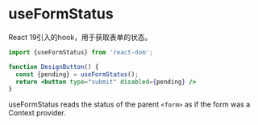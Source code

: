 # useFormStatus
React 19引入的hook，用于获取表单的状态。
```jsx
import {useFormStatus} from 'react-dom';

function DesignButton() {
  const {pending} = useFormStatus();
  return <button type="submit" disabled={pending} />
}
```
useFormStatus reads the status of the parent `<form>` as if the form was a Context provider.
